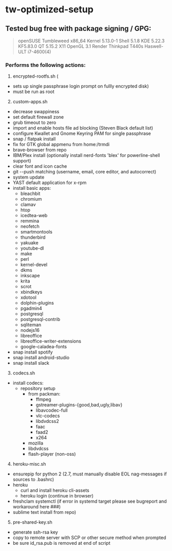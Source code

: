 # tw-optimized-setup

## Tested bug free with package signing / GPG:
  > openSUSE Tumbleweed x86_64 
  > Kernel 5.13.0-1 Shell 5.1.8
  > KDE 5.22.3 KF5.83.0 QT 5.15.2 
  > X11 OpenGL 3.1 Render 
  > Thinkpad T440s Haswell-ULT i7-4600(4)
  
### Performs the following actions:
  
1) encrypted-rootfs.sh (
  * sets up single passphrase login prompt on fullly encrypted disk)
  * must be run as root
2) custom-apps.sh
  * decrease swappiness
  * set default firewall zone
  * grub timeout to zero
  * import and enable hosts file ad blocking (Steven Black default list)
  * configure Kwallet and Gnome Keyring PAM for single passphrase 
  * snap / flatpak install
  * fix for GTK global appmenu from home:/trmdi
  * brave-browser from repo
  * IBM/Plex install (optionally install nerd-fonts 'blex' for powerline-shell support)
  * clear font and icon cache
  * git --push matching (username, email, core editor, and autocorrect)
  * system update
  * YAST default application for x-rpm 
  * install basic apps:
    * bleachbit 
    * chromium 
    * clamav 
    * htop 
    * icedtea-web
    * remmina 
    * neofetch 
    * smartmontools 
    * thunderbird 
    * yakuake 
    * youtube-dl 
    * make 
    * perl 
    * kernel-devel 
    * dkms 
    * inkscape
    * krita
    * scrot 
    * xbindkeys 
    * xdotool 
    * dolphin-plugins 
    * pgadmin4 
    * postgresql 
    * postgresql-contrib 
    * sqliteman 
    * nodejs16
    * libreoffice 
    * libreoffice-writer-extensions 
    * google-caladea-fonts
  * snap install spotify
  * snap install android-studio
  * snap install slack
3) codecs.sh
  * install codecs:
    * repository setup
      * from packman:
        * ffmpeg 
        * gstreamer-plugins-{good,bad,ugly,libav} 
        * libavcodec-full 
        * vlc-codecs 
        * libdvdcss2 
        * faac 
        * faad2 
        * x264
      * mozilla 
      * libdvdcss
      * flash-player (non-oss) 
 4) heroku-misc.sh
  * ensurepip for python 2 (2.7, must manually disable EOL nag-messages if sources to .bashrc)
  * heroku
    * curl and install heroku cli-assets
    * heroku login (continue in browser)
  * freshclam systemctl (if error in systemd target please see bugreport and workaround here ###)
  * sublime text install from repo)
5) pre-shared-key.sh
  * generate ssh-rsa key
  * copy to remote server with SCP or other secure method when prompted
  * be sure id_rsa.pub is removed at end of script
